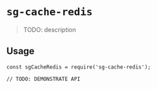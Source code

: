 # `sg-cache-redis`

> TODO: description

## Usage

```
const sgCacheRedis = require('sg-cache-redis');

// TODO: DEMONSTRATE API
```
